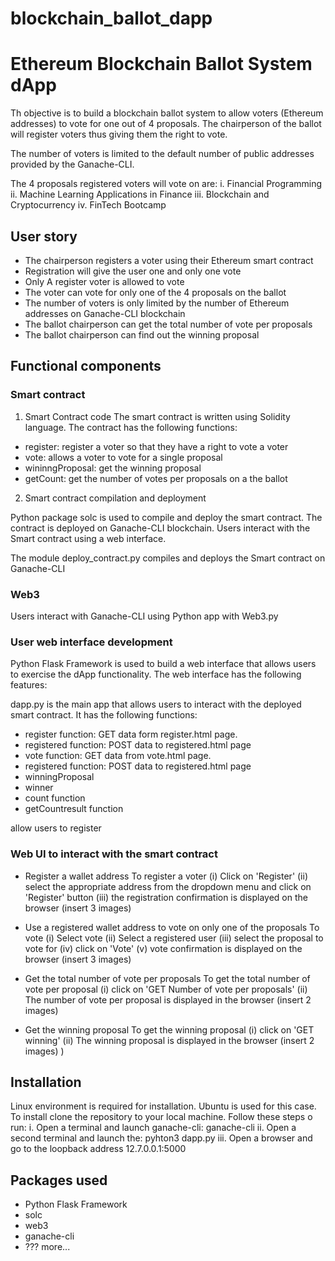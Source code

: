 # blockchain_ballot_dapp
# Ethereum Blockchain Ballot System dApp
Th objective is to build a blockchain ballot system to allow voters (Ethereum addresses) to vote for one out of 4 proposals. The chairperson of the ballot will register voters thus giving them the right to vote.

The number of voters is limited to the default number of public addresses provided by the Ganache-CLI. 

The 4 proposals registered voters will vote on are:
i.   Financial Programming
ii.  Machine Learning Applications in Finance
iii. Blockchain and Cryptocurrency
iv.  FinTech Bootcamp
## User story
- The chairperson registers a voter using their Ethereum smart contract
- Registration will give the user one and only one vote
- Only A register voter is allowed to vote
- The voter can vote for only one of the 4 proposals on the ballot
- The number of voters is only limited by the number of Ethereum addresses on Ganache-CLI blockchain
- The ballot chairperson can get the total number of vote per proposals
- The ballot chairperson can find out the winning proposal

## Functional components
### Smart contract
1. Smart Contract code
The smart contract is written using Solidity language. The contract has the following functions:
- register: register a voter so that they have a right to vote a voter
- vote: allows a voter to vote for a single proposal
- wininngProposal: get the winning proposal
- getCount: get the number of votes per proposals on a the ballot

2. Smart contract compilation and deployment

Python package solc is used  to compile and deploy the smart contract. The contract is deployed on Ganache-CLI blockchain. Users interact with the Smart contract using a web interface.

The module deploy_contract.py compiles and deploys the Smart contract on Ganache-CLI

### Web3
Users interact with Ganache-CLI using Python app with Web3.py

### User web interface development
Python Flask Framework is used to build a web interface that allows users to exercise the dApp functionality. The web interface has the following features:

dapp.py is the main app that allows users to interact with the deployed smart contract. It has the following functions:
- register function: GET data form register.html page.
- registered function: POST data to registered.html page
- vote function: GET data from vote.html page.
- registered function: POST data to registered.html page
- winningProposal
- winner
- count function
- getCountresult function

allow users to register 
### Web UI to interact with the smart contract
- Register a wallet address
  To register a voter (i) Click on 'Register' (ii) select the appropriate address from the dropdown menu and click on 'Register'
  button (iii) the registration confirmation is displayed on the browser
  (insert 3 images)
- Use a registered wallet address to vote on only one of the proposals
  To vote (i) Select vote (ii) Select a registered user (iii) select the proposal to vote for (iv) click on 'Vote' (v)    vote 
  confirmation is displayed on the browser
  (insert 3 images)
- Get the total number of vote per proposals
  To get the total number of vote per proposal (i) click on 'GET Number of vote per proposals' (ii) The number of vote per proposal is displayed in the browser
  (insert 2 images)
  
- Get the winning proposal
    To get the winning proposal (i) click on 'GET winning' (ii) The winning proposal is displayed in the browser
  (insert 2 images)
)
## Installation

Linux environment is required for installation. Ubuntu is used for this case. To install clone the repository to your local machine. Follow these steps o run:
i. Open a terminal and launch ganache-cli: ganache-cli
ii. Open a second terminal and launch the: pyhton3 dapp.py
iii. Open a browser and go to the loopback address 12.7.0.0.1:5000

## Packages used
- Python Flask Framework
- solc
- web3
- ganache-cli
- ??? more...
